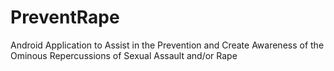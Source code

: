 # PreventRape
Android Application to Assist in the Prevention and Create Awareness of the Ominous Repercussions of Sexual Assault and/or Rape
